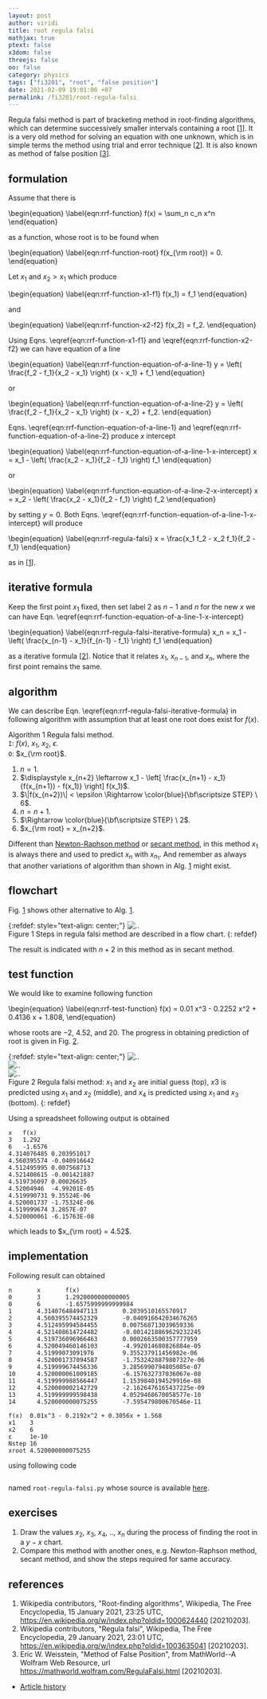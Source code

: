 ```yaml
---
layout: post
author: viridi
title: root regula falsi
mathjax: true
ptext: false
x3dom: false
threejs: false
oo: false
category: physics
tags: ["fi3201", "root", "false position"]
date: 2021-02-09 19:01:00 +07
permalink: /fi3201/root-regula-falsi
---
```

Regula falsi method is part of bracketing method in root-finding algorithms, which can determine successively smaller intervals containing a root [[1](#ref1)]. It is a very old method for solving an equation with one unknown, which is in simple terms the method using trial and error technique [[2](#ref2)]. It is also known as method of false position [[3](#ref3)].


## formulation
Assume that there is

\begin{equation}
\label{eqn:rrf-function}
f(x) = \sum_n c_n x^n
\end{equation}

as a function, whose root is to be found when

\begin{equation}
\label{eqn:rrf-function-root}
f(x_{\rm root}) = 0.
\end{equation}

Let $x_1$ and $x_2 > x_1$ which produce

\begin{equation}
\label{eqn:rrf-function-x1-f1}
f(x_1) = f_1
\end{equation}

and

\begin{equation}
\label{eqn:rrf-function-x2-f2}
f(x_2) = f_2.
\end{equation}

Using Eqns. \eqref{eqn:rrf-function-x1-f1} and \eqref{eqn:rrf-function-x2-f2} we can have equation of a line

\begin{equation}
\label{eqn:rrf-function-equation-of-a-line-1}
y = \left( \frac{f_2 - f_1}{x_2 - x_1} \right) (x - x_1) + f_1
\end{equation}

or

\begin{equation}
\label{eqn:rrf-function-equation-of-a-line-2}
y = \left( \frac{f_2 - f_1}{x_2 - x_1} \right) (x - x_2) + f_2.
\end{equation}

Eqns. \eqref{eqn:rrf-function-equation-of-a-line-1} and \eqref{eqn:rrf-function-equation-of-a-line-2} produce $x$ intercept

\begin{equation}
\label{eqn:rrf-function-equation-of-a-line-1-x-intercept}
x = x_1 - \left( \frac{x_2 - x_1}{f_2 - f_1} \right) f_1 
\end{equation}

or

\begin{equation}
\label{eqn:rrf-function-equation-of-a-line-2-x-intercept}
x = x_2 - \left( \frac{x_2 - x_1}{f_2 - f_1} \right) f_2 
\end{equation}

by setting $y = 0$. Both Eqns. \eqref{eqn:rrf-function-equation-of-a-line-1-x-intercept} will produce

\begin{equation}
\label{eqn:rrf-regula-falsi}
x = \frac{x_1 f_2 - x_2 f_1}{f_2 - f_1}
\end{equation}

as in [[1](#ref1)].


## iterative formula
Keep the first point $x_1$ fixed, then set label $2$ as $n-1$ and $n$ for the new $x$ we can have Eqn. \eqref{eqn:rrf-function-equation-of-a-line-1-x-intercept}

\begin{equation}
\label{eqn:rrf-regula-falsi-iterative-formula}
x_n = x_1 - \left( \frac{x_{n-1} - x_1}{f_{n-1} - f_1} \right) f_1 
\end{equation}

as a iterative formula [[2](#ref1)]. Notice that it relates $x_1$, $x_{n-1}$, and $x_n$, where the first point remains the same.


## algorithm
We can describe Eqn. \eqref{eqn:rrf-regula-falsi-iterative-formula} in following algorithm with assumption that at least one root does exist for $f(x)$.

Algorithm <a name="alg:rrf-regula-falsi-algorithm">1</a> Regula falsi method. \
`I`: $f(x)$, $x_1$, $x_2$, $\epsilon$. \
`O`: $x_{\rm root}$.
1. $n = 1$.
2. $\displaystyle x_{n+2} \leftarrow x_1 - \left[ \frac{x_{n+1} - x_1}{f(x_{n+1}) - f(x_1)} \right] f(x_1)$.
3. $\|f(x_{n+2})\| < \epsilon \Rightarrow \color{blue}{\bf\scriptsize STEP} \ 6$.
4. $n = n + 1$.
5. $\Rightarrow \color{blue}{\bf\scriptsize STEP} \ 2$.
6. $x_{\rm root} = x_{n+2}$.

Different than [Newton-Raphson method](/fi3201/root-newton-raphson#algorithm) or [secant method](/fi3201/root-secant#algorithm), in this method $x_1$ is always there and used to predict $x_n$ with $x_{n_1}$. And remember as always that another variations of algorithm than shown in Alg. <a href="#alg:rrf-secant-method-algorithm">1</a> might exist.


## flowchart
Fig. <a href="#fig:rrf-regula-falsi-method-flowchart">1</a> shows other alternative to Alg. <a href="#alg:rrf-regula-falsi-algorithm">1</a>.

{:refdef: style="text-align: center;"}
![..](/assets/img/math/root/root-regula-falsi-flowchart.png)
<br />
Figure <a name="fig:rrf-regula-falsi-method-flowchart">1</a> Steps in regula falsi method are described in a flow chart. 
{: refdef}

The result is indicated with $n+2$ in this method as in secant method.


## test function
We would like to examine following function

\begin{equation}
\label{eqn:rrf-test-function}
f(x) = 0.01 x^3 - 0.2252 x^2 + 0.4136 x + 1.808,
\end{equation}

whose roots are $-2$, $4.52$, and $20$. The progress in obtaining prediction of root is given in Fig. <a href="#fig:rrf-regula-falsi-results">2</a>.

{:refdef: style="text-align: center;"}
![..](/assets/img/math/root/root-regula-falsi-2.png) \
![..](/assets/img/math/root/root-regula-falsi-3.png) \
![..](/assets/img/math/root/root-regula-falsi-4.png)
<br />
Figure <a name="fig:rrf-regula-falsi-results">2</a> Regula falsi method: $x_1$ and $x_2$ are initial guess (top), $x3$ is predicted using $x_1$ and $x_2$ (middle), and $x_4$ is predicted using $x_1$ and $x_3$ (bottom). 
{: refdef}

Using a spreadsheet following output is obtained

```
x	f(x)
3	1.292
6	-1.6576
4.314076485	0.203951017
4.560395574	-0.040916642
4.512495995	0.007568713
4.521408615	-0.001421887
4.519736097	0.00026635
4.52004946	-4.99201E-05
4.519990731	9.35524E-06
4.520001737	-1.75324E-06
4.519999674	3.2857E-07
4.520000061	-6.15763E-08
```

which leads to $x_{\rm root} = 4.52$.


## implementation
Following result can obtained
```
n       x       f(x)
0       3       1.2920000000000005
0       6       -1.6575999999999984
1       4.314076484947113       0.2039510165570917
2       4.560395574452329       -0.040916642034676265
3       4.512495994584455       0.007568713039659336
4       4.521408614724482       -0.0014218869629232245
5       4.519736096966463       0.0002663500357777959
6       4.520049460146103       -4.992014680826884e-05
7       4.51999073091976        9.355237911456982e-06
8       4.520001737094587       -1.7532428879807327e-06
9       4.519999674456336       3.2856990794805085e-07
10      4.520000061009185       -6.157632737036067e-08
11      4.519999988566447       1.1539840194529916e-08
12      4.520000002142729       -2.1626476165437225e-09
13      4.519999999598438       4.0529468670058577e-10
14      4.520000000075255       -7.595479800670546e-11

f(x)  0.01x^3 - 0.2192x^2 + 0.3056x + 1.568
x1    3
x2    6
ε     1e-10
Nstep 16
xroot 4.520000000075255
```

using following code

```
```

named `root-regula-falsi.py` whose source is available [here]().


## exercises
1. Draw the values $x_2$, $x_3$, $x_4$, .., $x_n$ during the process of finding the root in a $y-x$ chart.
2. Compare this method with another ones, e.g. Newton-Raphson method, secant method, and show the steps required for same accuracy.


## references
1. <a name="ref1"></a>Wikipedia contributors, "Root-finding algorithms", Wikipedia, The Free Encyclopedia, 15 January 2021, 23:25 UTC, <https://en.wikipedia.org/w/index.php?oldid=1000624440> [20210203].
2. <a name="ref2"></a>Wikipedia contributors, "Regula falsi", Wikipedia, The Free Encyclopedia, 29 January 2021, 23:01 UTC, <https://en.wikipedia.org/w/index.php?oldid=1003635041> [20210203].
3. <a name="ref3"></a>Eric W. Weisstein, "Method of False Position", from MathWorld--A Wolfram Web Resource, url <https://mathworld.wolfram.com/RegulaFalsi.html> [20210203].

+ [Article history](https://github.com/butiran/butiran.github.io/commits/master/_posts/fi3201/2021-02-03-root-regula-falsi.md)
